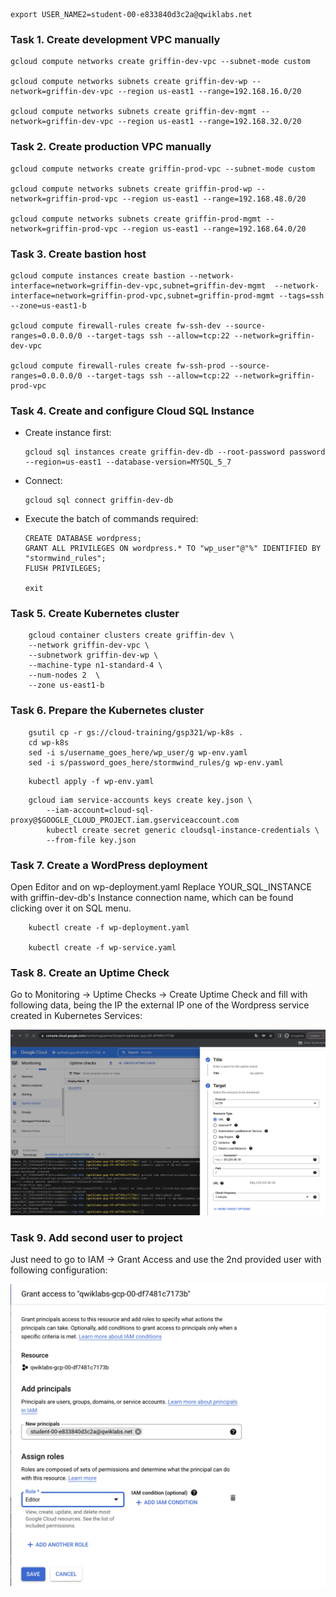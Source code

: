 ```
export USER_NAME2=student-00-e833840d3c2a@qwiklabs.net
```

### Task 1. Create development VPC manually

```
gcloud compute networks create griffin-dev-vpc --subnet-mode custom

gcloud compute networks subnets create griffin-dev-wp --network=griffin-dev-vpc --region us-east1 --range=192.168.16.0/20

gcloud compute networks subnets create griffin-dev-mgmt --network=griffin-dev-vpc --region us-east1 --range=192.168.32.0/20
```


### Task 2. Create production VPC manually

```
gcloud compute networks create griffin-prod-vpc --subnet-mode custom

gcloud compute networks subnets create griffin-prod-wp --network=griffin-prod-vpc --region us-east1 --range=192.168.48.0/20

gcloud compute networks subnets create griffin-prod-mgmt --network=griffin-prod-vpc --region us-east1 --range=192.168.64.0/20
```

### Task 3. Create bastion host

```
gcloud compute instances create bastion --network-interface=network=griffin-dev-vpc,subnet=griffin-dev-mgmt  --network-interface=network=griffin-prod-vpc,subnet=griffin-prod-mgmt --tags=ssh --zone=us-east1-b

gcloud compute firewall-rules create fw-ssh-dev --source-ranges=0.0.0.0/0 --target-tags ssh --allow=tcp:22 --network=griffin-dev-vpc

gcloud compute firewall-rules create fw-ssh-prod --source-ranges=0.0.0.0/0 --target-tags ssh --allow=tcp:22 --network=griffin-prod-vpc
```


### Task 4. Create and configure Cloud SQL Instance

* Create instance first:
    ```
    gcloud sql instances create griffin-dev-db --root-password password --region=us-east1 --database-version=MYSQL_5_7
    ```

* Connect:
    ```
    gcloud sql connect griffin-dev-db
    ```
* Execute the batch of commands required:
    ```
    CREATE DATABASE wordpress;
    GRANT ALL PRIVILEGES ON wordpress.* TO "wp_user"@"%" IDENTIFIED BY "stormwind_rules";
    FLUSH PRIVILEGES;

    exit
    ```


### Task 5. Create Kubernetes cluster

```
    gcloud container clusters create griffin-dev \
    --network griffin-dev-vpc \
    --subnetwork griffin-dev-wp \
    --machine-type n1-standard-4 \
    --num-nodes 2  \
    --zone us-east1-b
```


### Task 6. Prepare the Kubernetes cluster

```
    gsutil cp -r gs://cloud-training/gsp321/wp-k8s .
    cd wp-k8s
    sed -i s/username_goes_here/wp_user/g wp-env.yaml
    sed -i s/password_goes_here/stormwind_rules/g wp-env.yaml
```
    
```
    kubectl apply -f wp-env.yaml
```

```
    gcloud iam service-accounts keys create key.json \
        --iam-account=cloud-sql-proxy@$GOOGLE_CLOUD_PROJECT.iam.gserviceaccount.com
        kubectl create secret generic cloudsql-instance-credentials \
        --from-file key.json
```

### Task 7. Create a WordPress deployment

Open Editor and on wp-deployment.yaml Replace YOUR_SQL_INSTANCE with griffin-dev-db's Instance connection name, which can be found clicking over it on SQL menu.

```
    kubectl create -f wp-deployment.yaml

    kubectl create -f wp-service.yaml
```

### Task 8. Create an Uptime Check

Go to Monitoring -> Uptime Checks -> Create Uptime Check and fill with following data, being the IP the external IP one of the Wordpress service created in Kubernetes Services:

![uptime-check](img/uptime-check.png)

### Task 9. Add second user to project

Just need to go to IAM -> Grant Access and use the 2nd provided user with following configuration:

![grant-role](img/grant-editor-role.png)
